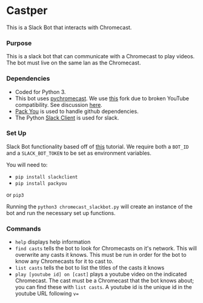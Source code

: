 # Castper

This is a Slack Bot that interacts with Chromecast.


### Purpose
This is a slack bot that can communicate with a Chromecast to play videos.  The bot must live on the same lan as the Chromecast.

### Dependencies
* Coded for Python 3.
* This bot uses [pychromecast](https://github.com/balloob/pychromecast).  We use [this](https://github.com/ur1katz/pychromecast) fork due to broken YouTube compatibility.  See discussion [here](https://www.bountysource.com/issues/27672511-youtubecontroller-doesn-t-display-video).
* [Pack You](https://github.com/llazzaro/packyou) is used to handle github dependencies.
* The Python [Slack Client](https://github.com/slackapi/python-slackclient) is used for slack.


### Set Up
Slack Bot functionality based off of [this](https://medium.com/@julianmartinez/how-to-write-a-slack-bot-with-python-code-examples-4ed354407b98) tutorial.  We require both a `BOT_ID` and a `SLACK_BOT_TOKEN` to be set as environment variables.

You will need to:
* `pip install slackclient`
* `pip install packyou`

or `pip3`

Running the `python3 chromecast_slackbot.py` will create an instance of the bot and run the necessary set up functions.

### Commands
* `help` displays help information
* `find casts` tells the bot to look for Chromecasts on it's network.  This will overwrite any casts it knows.  This must be run in order for the bot to know any Chromecasts for it to cast to.
* `list casts` tells the bot to list the titles of the casts it knows
* `play [youtube id] on [cast]` plays a youtube video on the indicated Chromecast.  The cast must be a Chromecast that the bot knows about; you can find these with `list casts`.  A youtube id is the unique id in the youtube URL following `v=`
